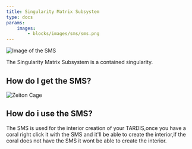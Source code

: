 ```yaml
---
title: Singularity Matrix Subsystem
type: docs
params:
    images:
        - blocks/images/sms/sms.png
---
```


![Image of the SMS](images/sms/sms.png)

The Singularity Matrix Subsystem is a contained singularity.

## How do I get the SMS?

![Zeiton Cage](images/engine_core/engine_core_recepie.png)

## How do i use the SMS?

The SMS is used for the interior creation of your TARDIS,once you have a coral right click it with the SMS and it'll be able to create the interior,if the coral does not have the SMS it wont be able to create the interior.
